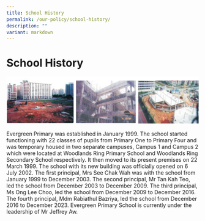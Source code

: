 ```yaml
---
title: School History
permalink: /our-policy/school-history/
description: ""
variant: markdown
---
```

# **School History**

![](/images/school%20history.jpg)

Evergreen Primary was established in January 1999. The school started functioning with 22 classes of pupils from Primary One to Primary Four and was temporary housed in two separate campuses, Campus 1 and Campus 2 which were located at Woodlands Ring Primary School and Woodlands Ring Secondary School respectively. It then moved to its present premises on 22 March 1999. The school with its new building was officially opened on 6 July 2002. The first principal, Mrs See Chak Wah was with the school from January 1999 to December 2003. The second principal, Mr Tan Kah Teo, led the school from December 2003 to December 2009. The third principal, Ms Ong Lee Choo, led the school from December 2009 to December 2016. The fourth principal, Mdm Rabiathul Bazriya, led the school from December 2016 to December 2023. Evergreen Primary School is currently under the leadership of Mr Jeffrey Aw.